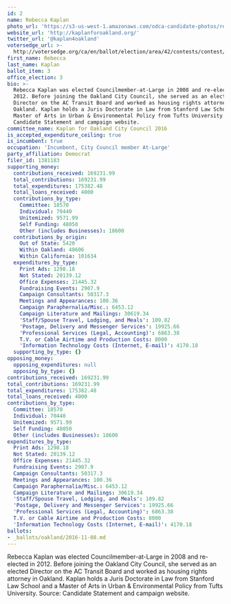 ```yaml
---
id: 2
name: Rebecca Kaplan
photo_url: 'https://s3-us-west-1.amazonaws.com/odca-candidate-photos/rebecca-kaplan.png'
website_url: 'http://kaplanforoakland.org/'
twitter_url: '@kaplan4oakland'
votersedge_url: >-
  http://votersedge.org/ca/en/ballot/election/area/42/contests/contest/13234/candidate/130751?&county=Alameda%20County&election_authority_id=1
first_name: Rebecca
last_name: Kaplan
ballot_item: 3
office_election: 3
bio: >-
  Rebecca Kaplan was elected Councilmember-at-Large in 2008 and re-elected in
  2012. Before joining the Oakland City Council, she served as an elected
  Director on the AC Transit Board and worked as housing rights attorney in
  Oakland. Kaplan holds a Juris Doctorate in Law from Stanford Law School and a
  Master of Arts in Urban & Environmental Policy from Tufts University. Source:
  Candidate Statement and campaign website.
committee_name: Kaplan for Oakland City Council 2016
is_accepted_expenditure_ceiling: true
is_incumbent: true
occupation: 'Incumbent, City Council member At-Large'
party_affiliation: Democrat
filer_id: 1381183
supporting_money:
  contributions_received: 169231.99
  total_contributions: 169231.99
  total_expenditures: 175382.48
  total_loans_received: 4000
  contributions_by_type:
    Committee: 18570
    Individual: 70440
    Unitemized: 9571.99
    Self Funding: 48050
    Other (includes Businesses): 18600
  contributions_by_origin:
    Out of State: 5420
    Within Oakland: 48606
    Within California: 101634
  expenditures_by_type:
    Print Ads: 1298.18
    Not Stated: 20139.12
    Office Expenses: 21445.32
    Fundraising Events: 2907.9
    Campaign Consultants: 50317.3
    Meetings and Appearances: 100.36
    Campaign Paraphernalia/Misc.: 6453.12
    Campaign Literature and Mailings: 30619.34
    'Staff/Spouse Travel, Lodging, and Meals': 109.82
    'Postage, Delivery and Messenger Services': 19925.66
    'Professional Services (Legal, Accounting)': 6863.38
    T.V. or Cable Airtime and Production Costs: 8000
    'Information Technology Costs (Internet, E-mail)': 4170.18
  supporting_by_type: {}
opposing_money:
  opposing_expenditures: null
  opposing_by_type: {}
contributions_received: 169231.99
total_contributions: 169231.99
total_expenditures: 175382.48
total_loans_received: 4000
contributions_by_type:
  Committee: 18570
  Individual: 70440
  Unitemized: 9571.99
  Self Funding: 48050
  Other (includes Businesses): 18600
expenditures_by_type:
  Print Ads: 1298.18
  Not Stated: 20139.12
  Office Expenses: 21445.32
  Fundraising Events: 2907.9
  Campaign Consultants: 50317.3
  Meetings and Appearances: 100.36
  Campaign Paraphernalia/Misc.: 6453.12
  Campaign Literature and Mailings: 30619.34
  'Staff/Spouse Travel, Lodging, and Meals': 109.82
  'Postage, Delivery and Messenger Services': 19925.66
  'Professional Services (Legal, Accounting)': 6863.38
  T.V. or Cable Airtime and Production Costs: 8000
  'Information Technology Costs (Internet, E-mail)': 4170.18
ballots:
- _ballots/oakland/2016-11-08.md
---
```

Rebecca Kaplan was elected Councilmember-at-Large in 2008 and re-elected in 2012. Before joining the Oakland City Council, she served as an elected Director on the AC Transit Board and worked as housing rights attorney in Oakland. Kaplan holds a Juris Doctorate in Law from Stanford Law School and a Master of Arts in Urban & Environmental Policy from Tufts University. Source: Candidate Statement and campaign website.
